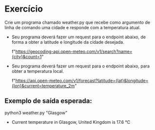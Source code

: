 # Exercício

Crie um programa chamado weather.py que recebe como argumento de linha de
comando uma cidade e responde com a temperatura atual.

- Seu programa deverá fazer um request para o endpoint abaixo, de forma a obter a
latitude e longitude da cidade desejada.

  f"https://geocoding-api.open-meteo.com/v1/search?name={city}&count=1"

- Seu programa deverá fazer um request para o endpoint abaixo, para obter a temperatura local.

  f"https://api.open-meteo.com/v1/forecast?latitude={lat}&longitude={lon}&current=temperature_2m"

## Exemplo de saída esperada:

 python3 weather.py "Glasgow"

  - Current temperature in Glasgow, United Kingdom is 17.6 °C